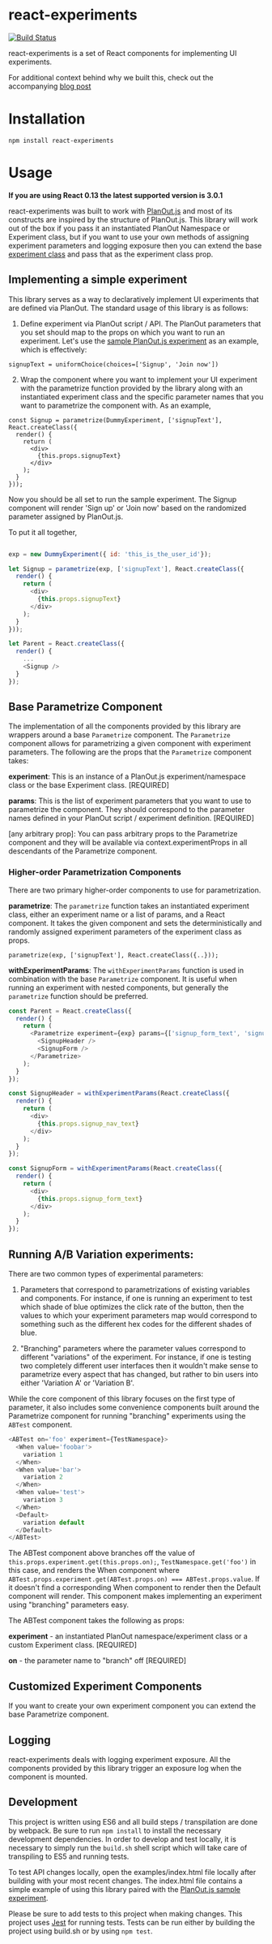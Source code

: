 # react-experiments
[![Build Status](https://travis-ci.org/HubSpot/react-experiments.svg?branch=master)](https://travis-ci.org/HubSpot/react-experiments)


react-experiments is a set of React components for implementing UI experiments.

For additional context behind why we built this, check out the accompanying [blog post](http://product.hubspot.com/blog/product-experimentation-with-planout-and-react.js)

# Installation

```
npm install react-experiments
```

# Usage

**If you are using React 0.13 the latest supported version is 3.0.1**

react-experiments was built to work with [PlanOut.js](https://www.github.com/HubSpot/PlanOut.js) and most of its constructs are inspired by the structure of PlanOut.js. This library will work out of the box if you pass it an instantiated PlanOut Namespace or Experiment class, but if you want to use your own methods of assigning experiment parameters and logging exposure then you can extend the base [experiment class](https://github.com/HubSpot/react-experiments/blob/master/src/Experiment.js) and pass that as the experiment class prop.

## Implementing a simple experiment

This library serves as a way to declaratively implement UI experiments that are defined via PlanOut. The standard usage of this library is as follows:

1) Define experiment via PlanOut script / API. The PlanOut parameters that you set should map to the props on which you want to run an experiment. Let's use the [sample PlanOut.js experiment](https://github.com/HubSpot/PlanOut.js/blob/master/examples/sample_planout_es5.js#L41) as an example, which is effectively:

```
signupText = uniformChoice(choices=['Signup', 'Join now'])
```

2) Wrap the component where you want to implement your UI experiment with the parametrize function provided by the library along with an instantiated experiment class and the specific parameter names that you want to parametrize the component with. As an example,

```
const Signup = parametrize(DummyExperiment, ['signupText'], React.createClass({
  render() {
    return (
      <div>
        {this.props.signupText}
      </div>
    );
  }
}));
```

Now you should be all set to run the sample experiment. The Signup component will render 'Sign up' or 'Join now' based on the randomized parameter assigned by PlanOut.js.

To put it all together,

```javascript

exp = new DummyExperiment({ id: 'this_is_the_user_id'});

let Signup = parametrize(exp, ['signupText'], React.createClass({
  render() {
    return (
      <div>
        {this.props.signupText}
      </div>
    );
  }
}));

let Parent = React.createClass({
  render() {
    ...
    <Signup />
  }
});
```


## Base Parametrize Component

The implementation of all the components provided by this library are wrappers around a base ```Parametrize``` component. The ```Parametrize``` component allows for parametrizing a given component with experiment parameters. The following are the props that the ```Parametrize``` component takes:

**experiment**: This is an instance of a PlanOut.js experiment/namespace class or the base Experiment class. [REQUIRED]


**params**: This is the list of experiment parameters that you want to use to parametrize the component. They should correspond to the parameter names defined in your PlanOut script / experiment definition. [REQUIRED]

[any arbitrary prop]: You can pass arbitrary props to the Parametrize component and they will be available via context.experimentProps in all descendants of the Parametrize component.

### Higher-order Parametrization Components

There are two primary higher-order components to use for parametrization.

**parametrize**: The ```parametrize``` function takes an instantiated experiment class, either an experiment name or a list of params, and a React component. It takes the given component and sets the deterministically and randomly assigned experiment parameters of the experiment class as props.

```parametrize(exp, ['signupText'], React.createClass({..}));```

**withExperimentParams**: The ```withExperimentParams``` function is used in combination with the base ```Parametrize``` component. It is useful when running an experiment with nested components, but generally the ```parametrize``` function should be preferred.


```javascript
const Parent = React.createClass({
  render() {
    return (
      <Parametrize experiment={exp} params={['signup_form_text', 'signup_nav_text']}>
        <SignupHeader />
        <SignupForm />
      </Parametrize>
    );
  }
});

const SignupHeader = withExperimentParams(React.createClass({
  render() {
    return (
      <div>
        {this.props.signup_nav_text}
      </div>
    );
  }
});

const SignupForm = withExperimentParams(React.createClass({
  render() {
    return (
      <div>
        {this.props.signup_form_text}
      </div>
    );
  }
});
```


## Running A/B Variation experiments:

There are two common types of experimental parameters:

1) Parameters that correspond to parametrizations of existing variables and components. For instance, if one is running an experiment to test which shade of blue optimizes the click rate of the button, then the values to which your experiment parameters map would correspond to something such as the different hex codes for the different shades of blue.

2) "Branching" parameters where the parameter values correspond to different "variations" of the experiment. For instance, if one is testing two completely different user interfaces then it wouldn't make sense to parametrize every aspect that has changed, but rather to bin users into either 'Variation A' or 'Variation B'.

While the core component of this library focuses on the first type of parameter, it also includes some convenience components built around the Parametrize component for running "branching" experiments using the ```ABTest``` component.

```javascript
<ABTest on='foo' experiment={TestNamespace}>
  <When value='foobar'>
    variation 1
  </When>
  <When value='bar'>
    variation 2
  </When>
  <When value='test'>
    variation 3
  </When>
  <Default>
    variation default
  </Default>
</ABTest>
```

The ABTest component above branches off the value of ```this.props.experiment.get(this.props.on);```, ```TestNamespace.get('foo')``` in this case, and renders the When component where ```ABTest.props.experiment.get(ABTest.props.on) === ABTest.props.value```. If it doesn't find a corresponding When component to render then the Default component will render. This component makes implementing an experiment using "branching" parameters easy.

The ABTest component takes the following as props:

**experiment** - an instantiated PlanOut namespace/experiment class or a custom Experiment class. [REQUIRED]

**on** - the parameter name to "branch" off [REQUIRED]

## Customized Experiment Components

If you want to create your own experiment component you can extend the base Parametrize component.

## Logging

react-experiments deals with logging experiment exposure. All the components provided by this library trigger an exposure log when the component is mounted.

## Development

This project is written using ES6 and all build steps / transpilation are done by webpack. Be sure to run ```npm install``` to install the necessary development dependencies. In order to develop and test locally, it is necessary to simply run the ```build.sh``` shell script which will take care of transpiling to ES5 and running tests.

To test API changes locally, open the examples/index.html file locally after building with your most recent changes. The index.html file contains a simple example of using this library paired with the [PlanOut.js sample experiment](https://github.com/HubSpot/PlanOut.js/blob/master/examples/sample_planout_es5.js).

Please be sure to add tests to this project when making changes. This project uses [Jest](https://facebook.github.io/jest/) for running tests. Tests can be run either by building the project using build.sh or by using ```npm test```.
